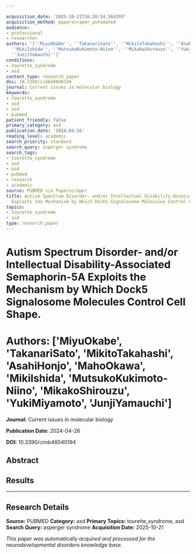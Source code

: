 ```yaml
---

acquisition_date: '2025-10-21T16:20:54.564293'
acquisition_method: paperscraper_automated
audience:
- professional
- researcher
authors: '[''MiyuOkabe'', ''TakanariSato'', ''MikitoTakahashi'', ''AsahiHonjo'', ''MahoOkawa'',
  ''MikiIshida'', ''MutsukoKukimoto-Niino'', ''MikakoShirouzu'', ''YukiMiyamoto'',
  ''JunjiYamauchi'']'
conditions:
- tourette_syndrome
- asd
content_type: research_paper
doi: 10.3390/cimb46040194
journal: Current issues in molecular biology
keywords:
- tourette_syndrome
- asd
- asd
- pubmed
patient_friendly: false
primary_category: asd
publication_date: '2024-04-26'
reading_level: academic
search_priority: standard
search_query: asperger syndrome
search_tags:
- tourette_syndrome
- asd
- asd
- pubmed
- research
- academic
source: PUBMED via Paperscraper
title: Autism Spectrum Disorder- and/or Intellectual Disability-Associated Semaphorin-5A
  Exploits the Mechanism by Which Dock5 Signalosome Molecules Control Cell Shape.
topics:
- tourette_syndrome
- asd
type: research_paper
---
```




# Autism Spectrum Disorder- and/or Intellectual Disability-Associated Semaphorin-5A Exploits the Mechanism by Which Dock5 Signalosome Molecules Control Cell Shape.

# **Authors:** ['MiyuOkabe', 'TakanariSato', 'MikitoTakahashi', 'AsahiHonjo', 'MahoOkawa', 'MikiIshida', 'MutsukoKukimoto-Niino', 'MikakoShirouzu', 'YukiMiyamoto', 'JunjiYamauchi']

**Journal:** Current issues in molecular biology

**Publication Date:** 2024-04-26

**DOI:** 10.3390/cimb46040194

## Abstract

## Results

---

## Research Details

**Source:** PUBMED
**Category:** asd
**Primary Topics:** tourette_syndrome, asd
**Search Query:** asperger syndrome
**Acquisition Date:** 2025-10-21

*This paper was automatically acquired and processed for the neurodevelopmental disorders knowledge base.*
